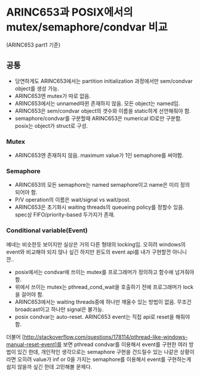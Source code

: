 # ARINC653과 POSIX에서의 mutex/semaphore/condvar 비교

(ARINC653 part1 기준)

## 공통

* 당연하게도 ARINC653에서는 partition initialization 과정에서만 sem/condvar object를 생성 가능.
* ARINC653엔 mutex가 따로 없음.
* ARINC653에서는 unnamed따윈 존재하지 않음. 모든 object는 named임.
* ARINC653은 sem/condvar object의 갯수와 이름을 static하게 선언해줘야 함.
* semaphore/condvar를 구분할때 ARINC653은 numerical ID로만 구분함. posix는 object가 struct로 구성.

### Mutex

* ARINC653엔 존재하지 않음. maximum value가 1인 semaphore를 써야함.

### Semaphore

* ARINC653의 모든 semaphore는 named semaphore이고 name은 미리 정의되어야 함.
* P/V operation의 이름은 wait/signal vs wait/post.
* ARINC653은 초기화시 waiting threads의 queueing policy를 정할수 있음. spec상 FIFO/priority-based 두가지가 존재.


### Conditional variable(Event)

얘네는 비슷한듯 보이지만 실상은 거의 다른 형태의 locking임. 오히려 windows의 event와 비교해야 되지 않나 싶긴 하지만
윈도의 event api를 내가 구현할껀 아니니깐..

* posix에서는 condvar에 쓰이는 mutex를 프로그래머가 정의하고 함수에 넘겨줘야 함.
* 위에서 쓰이는 mutex는 pthread_cond_wait을 호출하기 전에 프로그래머가 lock을 걸어야 함.
* ARINC653에서는 waiting threads중에 하나만 깨울수 있는 방법이 없음. 무조건 broadcast이고 하나만 signal은 불가능.
* posix condvar는 auto-reset. ARINC653 event는 직접 api로 reset을 해줘야함.

더불어 [http://stackoverflow.com/questions/178114/pthread-like-windows-manual-reset-event]를 보면 pthread condvar를
이용해서 event를 구현한 여러 방법이 있긴 한데, 개인적인 생각으로는 semaphore 구현을 건드릴수 있는 나같은 상황이라면
오히려 value가 inf or 0을 가지는 semaphore를 이용해서 event를 구현하는게 쉽지 않을까 싶긴 한데 고민해볼 문제다.
